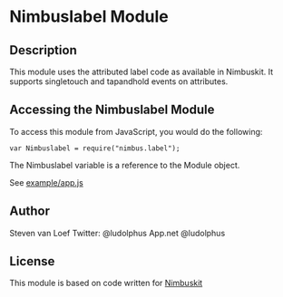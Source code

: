 # Nimbuslabel Module

## Description

This module uses the attributed label code as available in Nimbuskit. It supports singletouch and tapandhold events on attributes.

## Accessing the Nimbuslabel Module

To access this module from JavaScript, you would do the following:

	var Nimbuslabel = require("nimbus.label");

The Nimbuslabel variable is a reference to the Module object.

See [example/app.js](https://github.com/ludolphus/NimbusLabel/blob/master/example/app.js)

## Author

Steven van Loef
Twitter: @ludolphus
App.net @ludolphus

## License

This module is based on code written for [Nimbuskit](https://github.com/jverkoey/nimbus)
